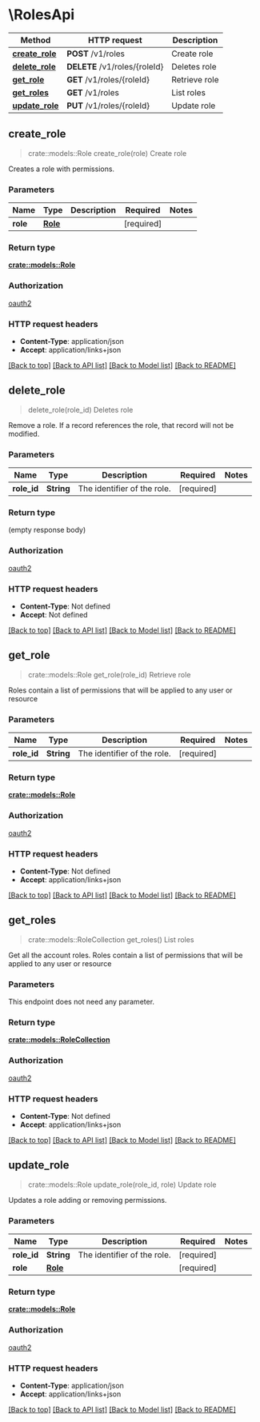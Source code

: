 # \RolesApi
Method | HTTP request | Description
------------- | ------------- | -------------
[**create_role**](RolesApi.md#create_role) | **POST** /v1/roles | Create role
[**delete_role**](RolesApi.md#delete_role) | **DELETE** /v1/roles/{roleId} | Deletes role
[**get_role**](RolesApi.md#get_role) | **GET** /v1/roles/{roleId} | Retrieve role
[**get_roles**](RolesApi.md#get_roles) | **GET** /v1/roles | List roles
[**update_role**](RolesApi.md#update_role) | **PUT** /v1/roles/{roleId} | Update role



## create_role

> crate::models::Role create_role(role)
Create role

Creates a role with permissions.

### Parameters


Name | Type | Description  | Required | Notes
------------- | ------------- | ------------- | ------------- | -------------
**role** | [**Role**](Role.md) |  | [required] |

### Return type

[**crate::models::Role**](Role.md)

### Authorization

[oauth2](./README.md#oauth2)

### HTTP request headers

- **Content-Type**: application/json
- **Accept**: application/links+json

[[Back to top]](#) [[Back to API list]](./README.md#documentation-for-api-endpoints) [[Back to Model list]](./README.md#documentation-for-models) [[Back to README]](./README.md)


## delete_role

> delete_role(role_id)
Deletes role

Remove a role. If a record references the role, that record will not be modified.

### Parameters


Name | Type | Description  | Required | Notes
------------- | ------------- | ------------- | ------------- | -------------
**role_id** | **String** | The identifier of the role. | [required] |

### Return type

 (empty response body)

### Authorization

[oauth2](./README.md#oauth2)

### HTTP request headers

- **Content-Type**: Not defined
- **Accept**: Not defined

[[Back to top]](#) [[Back to API list]](./README.md#documentation-for-api-endpoints) [[Back to Model list]](./README.md#documentation-for-models) [[Back to README]](./README.md)


## get_role

> crate::models::Role get_role(role_id)
Retrieve role

Roles contain a list of permissions that will be applied to any user or resource

### Parameters


Name | Type | Description  | Required | Notes
------------- | ------------- | ------------- | ------------- | -------------
**role_id** | **String** | The identifier of the role. | [required] |

### Return type

[**crate::models::Role**](Role.md)

### Authorization

[oauth2](./README.md#oauth2)

### HTTP request headers

- **Content-Type**: Not defined
- **Accept**: application/links+json

[[Back to top]](#) [[Back to API list]](./README.md#documentation-for-api-endpoints) [[Back to Model list]](./README.md#documentation-for-models) [[Back to README]](./README.md)


## get_roles

> crate::models::RoleCollection get_roles()
List roles

Get all the account roles. Roles contain a list of permissions that will be applied to any user or resource

### Parameters

This endpoint does not need any parameter.

### Return type

[**crate::models::RoleCollection**](RoleCollection.md)

### Authorization

[oauth2](./README.md#oauth2)

### HTTP request headers

- **Content-Type**: Not defined
- **Accept**: application/links+json

[[Back to top]](#) [[Back to API list]](./README.md#documentation-for-api-endpoints) [[Back to Model list]](./README.md#documentation-for-models) [[Back to README]](./README.md)


## update_role

> crate::models::Role update_role(role_id, role)
Update role

Updates a role adding or removing permissions.

### Parameters


Name | Type | Description  | Required | Notes
------------- | ------------- | ------------- | ------------- | -------------
**role_id** | **String** | The identifier of the role. | [required] |
**role** | [**Role**](Role.md) |  | [required] |

### Return type

[**crate::models::Role**](Role.md)

### Authorization

[oauth2](./README.md#oauth2)

### HTTP request headers

- **Content-Type**: application/json
- **Accept**: application/links+json

[[Back to top]](#) [[Back to API list]](./README.md#documentation-for-api-endpoints) [[Back to Model list]](./README.md#documentation-for-models) [[Back to README]](./README.md)

